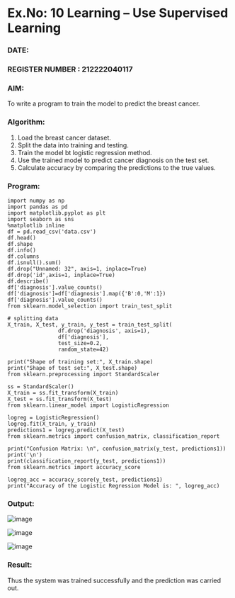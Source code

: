 # Ex.No: 10 Learning – Use Supervised Learning  
### DATE:                                                                            
### REGISTER NUMBER : 212222040117
### AIM: 
To write a program to train the model to predict the breast cancer.
###  Algorithm:

1. Load the breast cancer dataset.
2. Split the data into training and testing.
3. Train the model bt logistic regression method.
4. Use the trained model to predict cancer diagnosis on the test set.
5. Calculate accuracy by comparing the predictions to the true values.

### Program:
```
import numpy as np
import pandas as pd 
import matplotlib.pyplot as plt 
import seaborn as sns
%matplotlib inline
df = pd.read_csv('data.csv')
df.head()
df.shape
df.info()
df.columns
df.isnull().sum()
df.drop("Unnamed: 32", axis=1, inplace=True)
df.drop('id',axis=1, inplace=True)
df.describe()
df['diagnosis'].value_counts()
df['diagnosis']=df['diagnosis'].map({'B':0,'M':1})
df['diagnosis'].value_counts()
from sklearn.model_selection import train_test_split

# splitting data
X_train, X_test, y_train, y_test = train_test_split(
                df.drop('diagnosis', axis=1),
                df['diagnosis'],
                test_size=0.2,
                random_state=42)

print("Shape of training set:", X_train.shape)
print("Shape of test set:", X_test.shape)
from sklearn.preprocessing import StandardScaler

ss = StandardScaler()
X_train = ss.fit_transform(X_train)
X_test = ss.fit_transform(X_test)
from sklearn.linear_model import LogisticRegression

logreg = LogisticRegression()
logreg.fit(X_train, y_train)
predictions1 = logreg.predict(X_test)
from sklearn.metrics import confusion_matrix, classification_report

print("Confusion Matrix: \n", confusion_matrix(y_test, predictions1))
print('\n')
print(classification_report(y_test, predictions1))
from sklearn.metrics import accuracy_score

logreg_acc = accuracy_score(y_test, predictions1)
print("Accuracy of the Logistic Regression Model is: ", logreg_acc)
```

### Output:

![image](https://github.com/user-attachments/assets/96a858ca-02d9-4a24-8c20-cbc8758a9748)

![image](https://github.com/user-attachments/assets/6044d1d5-9a77-4832-91d4-95b25d085e17)

![image](https://github.com/user-attachments/assets/9b30c68f-65c5-4b37-a40d-24d735206108)


### Result:
Thus the system was trained successfully and the prediction was carried out.
